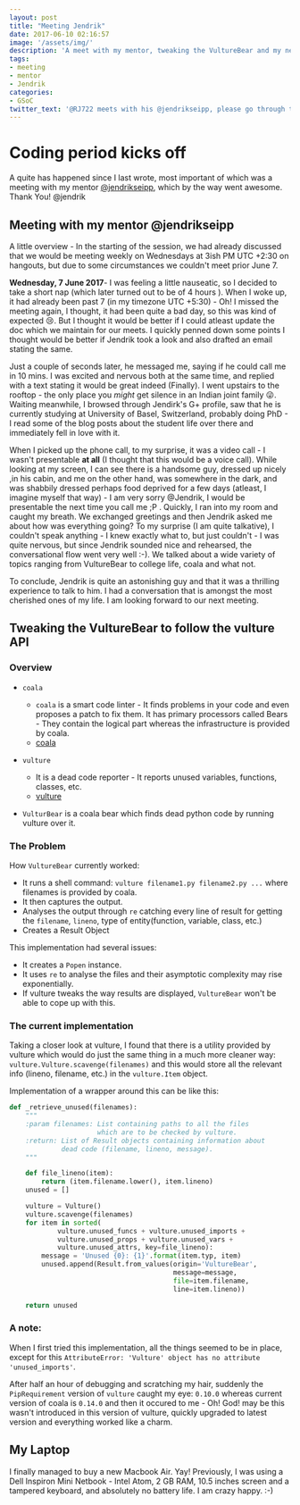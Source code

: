 ```yaml
---
layout: post
title: "Meeting Jendrik"
date: 2017-06-10 02:16:57
image: '/assets/img/'
description: 'A meet with my mentor, tweaking the VultureBear and my new Laptop. Ahh, perfect.'
tags:
- meeting
- mentor
- Jendrik
categories:
- GSoC
twitter_text: '@RJ722 meets with his @jendrikseipp, please go through the full story. :-)'
---
```


# Coding period kicks off

A quite has happened since I last wrote, most important of which was a meeting with my mentor [@jendrikseipp](https://github.com/jendrikseipp), which by the way went awesome. Thank You! @jendrik

## Meeting with my mentor @jendrikseipp

A little overview - In the starting of the session, we had already discussed
that we would be meeting weekly on Wednesdays at 3ish PM UTC +2:30 on
hangouts, but due to some circumstances we couldn't meet prior June 7.

**Wednesday, 7 June 2017**- I was feeling a little nauseatic, so I decided to take a short nap (which later turned out to be of 4 hours ). When I woke up, it had already been past 7 (in my timezone UTC +5:30) - Oh! I missed the meeting again, I thought, it had been quite a bad day, so this was kind of expected :cry:. But I thought it would be better if I could atleast update the doc which we maintain for our meets. I quickly penned down some points I thought would be better if Jendrik took a look and also drafted an email stating the same.

Just a couple of seconds later, he messaged me, saying if he could call me in 10 mins. I was excited and nervous both at the same time, and replied with a text stating it would be great indeed (Finally). I went upstairs to the rooftop - the only place you *might* get silence in an Indian joint family :stuck_out_tongue_winking_eye:. Waiting meanwhile, I browsed through Jendirk's G+ profile, saw that he is currently studying at University of Basel, Switzerland, probably doing PhD - I read some of the blog posts about the student life over there and immediately fell in love with it.

When I picked up the phone call, to my surprise, it was a video call - I wasn't presentable **at all** (I thought that this would be a voice call). While looking at my screen, I can see there is a handsome guy, dressed up nicely ,in his cabin, and me on the other hand, was somewhere in the dark, and was shabbily dressed perhaps food deprived for a few days (atleast, I imagine myself that way) - I am very sorry @Jendrik, I would be presentable the next time you call me ;P . Quickly, I ran into my room and caught my breath. We exchanged greetings and then Jendrik asked me about how was everything going? To my surprise (I am quite talkative), I couldn't speak anything - I knew exactly what to, but just couldn't - I was quite nervous, but since Jendrik sounded nice and rehearsed, the conversational flow went very well :-). We talked about a wide variety of topics ranging from VultureBear to college life, coala and what not. 

To conclude, Jendrik is quite an astonishing guy and that it was a thrilling experience to talk to him. I had a conversation that is amongst the most cherished ones of my life. I am looking forward to our next meeting.

## Tweaking the VultureBear to follow the vulture API

### Overview

* `coala`
    *  `coala` is a smart code linter - It finds problems in your code and even proposes a patch to fix them. It has primary processors called Bears - They contain the logical part whereas the infrastructure is provided by coala.
    * [coala](https://coala.io)


* `vulture`
    * It is a dead code reporter - It reports unused variables, functions, classes, etc.
    * [vulture](https://github.com/jendrikseipp/vulture)

* `VulturBear` is a coala bear which finds dead python code by running vulture over it.



### The Problem

How `VultureBear` currently worked:
* It runs a shell command: `vulture filename1.py filename2.py ...` where filenames is provided by coala.
* It then captures the output.
* Analyses the output through `re` catching every line of result for getting the `filename`, `lineno`, type of entity(function, variable, class, etc.)
* Creates a Result Object

This implementation had several issues:
* It creates a `Popen` instance.
* It uses `re` to analyse the files and their asymptotic complexity may rise exponentially.
* If vulture tweaks the way results are displayed, `VultureBear` won't be able to cope up with this.

### The current implementation

Taking a closer look at vulture, I found that there is a utility provided by vulture which would do just the same thing in a much more cleaner way:
`vulture.Vulture.scavenge(filenames)` and this would store all the relevant info (lineno, filename, etc.) in the `vulture.Item` object.

Implementation of a wrapper around this can be like this:
```python
def _retrieve_unused(filenames):
    """
    :param filenames: List containing paths to all the files
                      which are to be checked by vulture.
    :return: List of Result objects containing information about
             dead code (filename, lineno, message).
    """

    def file_lineno(item):
        return (item.filename.lower(), item.lineno)
    unused = []

    vulture = Vulture()
    vulture.scavenge(filenames)
    for item in sorted(
            vulture.unused_funcs + vulture.unused_imports +
            vulture.unused_props + vulture.unused_vars +
            vulture.unused_attrs, key=file_lineno):
        message = 'Unused {0}: {1}'.format(item.typ, item)
        unused.append(Result.from_values(origin='VultureBear',
                                         message=message,
                                         file=item.filename,
                                         line=item.lineno))

    return unused

```

### A note:

When I first tried this implementation, all the things seemed to be in place, except for this `AttributeError: 'Vulture' object has no attribute 'unused_imports'`.

After half an hour of debugging and scratching my hair, suddenly the `PipRequirement` version of `vulture` caught my eye: `0.10.0` whereas current version of coala is `0.14.0` and then it occured to me - Oh! God! may be this wasn't introduced in this version of vulture, quickly upgraded to latest version and everything worked like a charm.

## My Laptop
 
I finally managed to buy a new Macbook Air. Yay!
Previously, I was using a Dell Inspiron Mini Netbook - Intel Atom, 2 GB RAM, 10.5 inches screen and a tampered keyboard, and absolutely no battery life.
I am crazy happy. :-)
